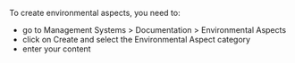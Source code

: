 To create environmental aspects, you need to:

- go to Management Systems \> Documentation \> Environmental Aspects
- click on Create and select the Environmental Aspect category
- enter your content
